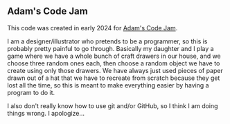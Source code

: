## Adam's Code Jam
This code was created in early 2024 for [Adam's Code Jam](https://jam.adamlearns.com/).

I am a designer/illustrator who pretends to be a programmer, so this is probably pretty painful to go through. Basically my daughter and I play a game where we have a whole bunch of craft drawers in our house, and we choose three random ones each, then choose a random object we have to create using only those drawers. We have always just used pieces of paper drawn out of a hat that we have to recreate from scratch because they get lost all the time, so this is meant to make everything easier by having a program to do it. 

I also don't really know how to use git and/or GitHub, so I think I am doing things wrong. I apologize...
